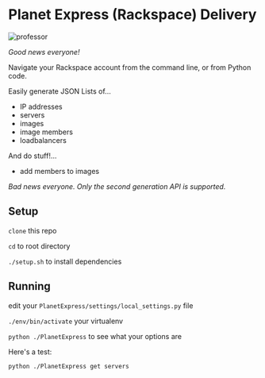# Planet Express (Rackspace) Delivery

![professor](https://raw.github.com/flexion/Planet-Express/master/assets/professor.png)

*Good news everyone!*

Navigate your Rackspace account from the command line, or from Python code.

Easily generate JSON Lists of...
 
 - IP addresses
 - servers
 - images
 - image members
 - loadbalancers

And do stuff!...

 - add members to images

*Bad news everyone. Only the second generation API is supported.*

## Setup

`clone` this repo

`cd` to root directory

`./setup.sh` to install dependencies

## Running

edit your `PlanetExpress/settings/local_settings.py` file

`./env/bin/activate` your virtualenv

`python ./PlanetExpress` to see what your options are

Here's a test:

`python ./PlanetExpress get servers`